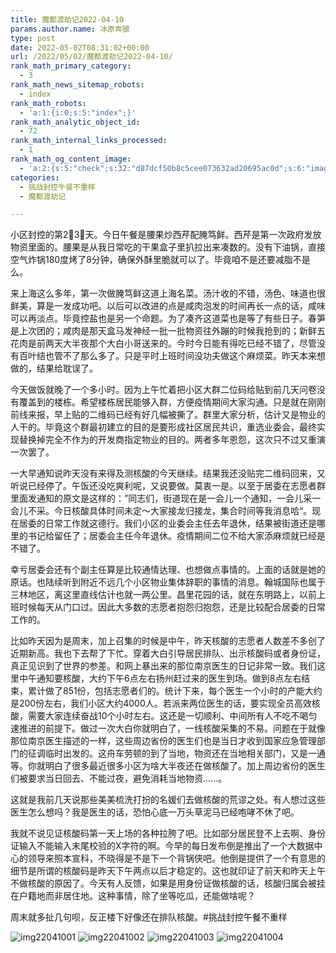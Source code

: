 ```yaml
---
title: 魔都渡劫记2022-04-10
params.author.name: 冰原奔狼
type: post
date: 2022-05-02T08:31:02+00:00
url: /2022/05/02/魔都渡劫记2022-04-10/
rank_math_primary_category:
  - 3
rank_math_news_sitemap_robots:
  - index
rank_math_robots:
  - 'a:1:{i:0;s:5:"index";}'
rank_math_analytic_object_id:
  - 72
rank_math_internal_links_processed:
  - 1
rank_math_og_content_image:
  - 'a:2:{s:5:"check";s:32:"d87dcf50b8c5cee073632ad20695ac0d";s:6:"images";a:0:{}}'
categories:
  - 挑战封控午餐不重样
  - 魔都渡劫记

---
```

小区封控的第2⃣️3⃣️天。今日午餐是腰果炒西芹配腌笃鲜。西芹是第一次政府发放物资里面的。腰果是从我日常吃的干果盒子里扒拉出来凑数的。没有下油锅，直接空气炸锅180度烤了8分钟，确保外酥里脆就可以了。毕竟咱不是还要减脂不是么。

来上海这么多年，第一次做腌笃鲜这道上海名菜。汤汁收的不错，汤色、味道也很鲜美，算是一发成功吧。以后可以改进的点是咸肉泡发的时间再长一点的话，咸味可以再淡点。毕竟控盐也是另一个命题。为了凑齐这道菜也是等了有些日子。春笋是上次团的；咸肉是那天盒马发神经一批一批物资往外蹦的时候我抢到的；新鲜五花肉是前两天大半夜那个大白小哥送来的。今时今日能有得吃已经不错了，尽管没有百叶结也管不了那么多了。只是平时上班时间没功夫做这个麻烦菜。昨天本来想做的，结果给耽误了。

今天做饭就晚了一个多小时。因为上午忙着把小区大群二位码给贴到前几天问卷没有覆盖到的楼栋。希望楼栋居民能够入群，方便疫情期间大家沟通。只是就在刚刚前线来报，早上贴的二维码已经有好几幅被撕了。群里大家分析，估计又是物业的人干的。毕竟这个群最初建立的目的是要形成社区居民共识，重选业委会，最终实现替换掉完全不作为的开发商指定物业的目的。两者多年恩怨，这次只不过又重演一次罢了。

一大早通知说昨天没有来得及测核酸的今天继续。结果我还没贴完二维码回来，又听说已经停了。午饭还没吃爽利呢，又说要做。莫衷一是。以至于居委在志愿者群里面发通知的原文是这样的：”同志们，街道现在是一会儿一个通知，一会儿采一会儿不采。今日核酸具体时间未定～大家接龙归接龙，集合时间等我消息哈“。现在居委的日常工作就这德行。我们小区的业委会主任去年退休，结果被街道还是哪里的书记给留任了；居委会主任今年退休。疫情期间二位不给大家添麻烦就已经是不错了。

幸亏居委会还有个副主任算是比较通情达理、也想做点事情的。上面的话就是她的原话。也陆续听到附近不远几个小区物业集体辞职的事情的消息。翰城国际也属于三林地区，离这里直线估计也就一两公里。昌里花园的话，就在东明路上，以前上班时候每天从门口过。因此大多数的志愿者抱怨归抱怨，还是比较配合居委的日常工作的。

比如昨天因为是周末，加上召集的时候是中午，昨天核酸的志愿者人数差不多创了近期新高。我也下去帮了下忙。穿着大白引导居民排队、出示核酸码或者身份证，真正见识到了世界的参差。和网上暴出来的那位南京医生的日记非常一致。我们这里中午通知要核酸，大约下午6点左右扬州赶过来的医生到场。做到8点左右结束，累计做了851份，包括志愿者们的。统计下来，每个医生一个小时的产能大约是200份左右，我们小区大约4000人。若派来两位医生的话，要实现全员高效核酸，需要大家连续奋战10个小时左右。这还是一切顺利、中间所有人不吃不喝匀速推进的前提下。做过一次大白你就明白了，一线核酸采集的不易。问题在于就像那位南京医生描述的一样，这些周边省份的医生们也是当日才收到国家应急管理部门的征调临时出发的。这舟车劳顿的到了当地，物资还在当地相关部门，又是一通等。你就明白了很多最近很多小区为啥大半夜还在做核酸了。加上周边省份的医生们被要求当日回去、不能过夜，避免消耗当地物资......。

这就是我前几天说那些美美梳洗打扮的名媛们去做核酸的荒谬之处。有人想过这些医生怎么想吗？我是医生的话，恐怕心底一万头草泥马已经咆哮不休了吧。

我就不说见证核酸码第一天上场的各种拉胯了吧。比如部分居民登不上去啊、身份证输入不能输入末尾校验的X字符的啊。今早的每日发布倒是推出了一个大数据中心的领导来照本宣科，不晓得是不是下一个背锅侠吧。他倒是提供了一个有意思的细节是所谓的核酸码是昨天下午两点以后才稳定的。这也就印证了前天和昨天上午不做核酸的原因了。今天有人反馈，如果是用身份证做核酸的话，核酸归属会被挂在户籍地而非居住地。这种事情，除了坐等吃瓜，还能做啥呢？

周末就多扯几句呗，反正楼下好像还在排队核酸。#挑战封控午餐不重样

<img decoding="async" src="https://i0.wp.com/s2.loli.net/2022/05/02/B1OrypJhXMYlZQ4.jpg?w=640&#038;ssl=1" alt="img22041001" data-recalc-dims="1" />
<img decoding="async" src="https://i0.wp.com/s2.loli.net/2022/05/02/XsRKcGEF43CrBHw.jpg?w=640&#038;ssl=1" alt="img22041002" data-recalc-dims="1" />
<img decoding="async" src="https://i0.wp.com/s2.loli.net/2022/05/02/CzZGuNxDmjfEeP3.jpg?w=640&#038;ssl=1" alt="img22041003" data-recalc-dims="1" />
<img decoding="async" src="https://i0.wp.com/s2.loli.net/2022/05/02/s35YSljrXNQGtcZ.jpg?w=640&#038;ssl=1" alt="img22041004" data-recalc-dims="1" />
